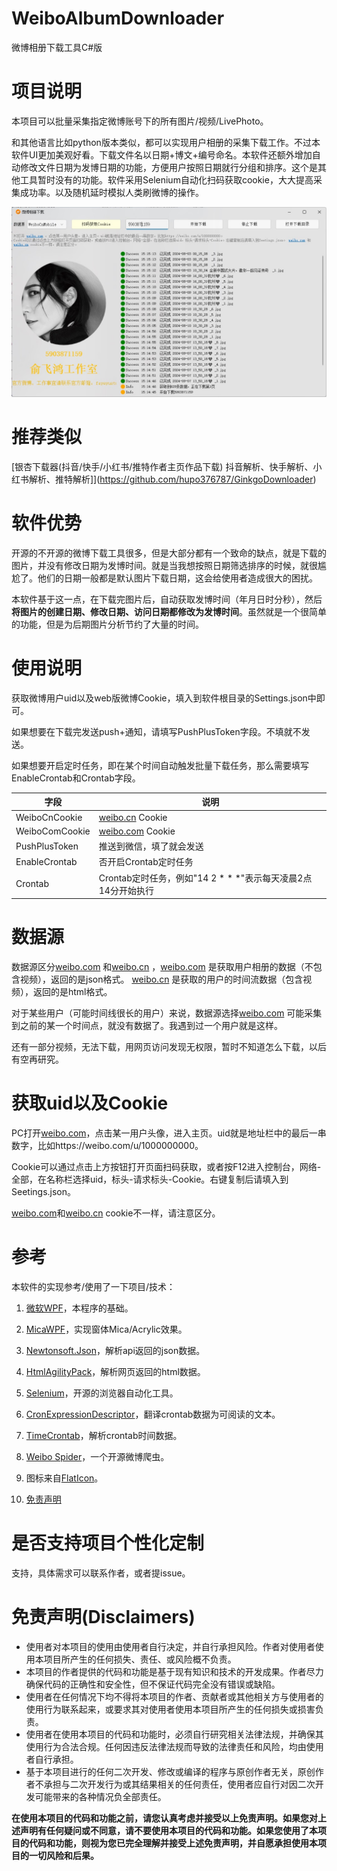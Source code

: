 # WeiboAlbumDownloader
微博相册下载工具C#版

# 项目说明

本项目可以批量采集指定微博账号下的所有图片/视频/LivePhoto。

和其他语言比如python版本类似，都可以实现用户相册的采集下载工作。不过本软件UI更加美观好看。下载文件名以日期+博文+编号命名。本软件还额外增加自动修改文件日期为发博日期的功能，方便用户按照日期就行分组和排序。这个是其他工具暂时没有的功能。软件采用Selenium自动化扫码获取cookie，大大提高采集成功率。以及随机延时模拟人类刷微博的操作。

![image-20231227192302467](./img/a.jpg)



# 推荐类似

[银杏下载器(抖音/快手/小红书/推特作者主页作品下载) 抖音解析、快手解析、小红书解析、推特解析]](https://github.com/hupo376787/GinkgoDownloader)




# 软件优势

开源的不开源的微博下载工具很多，但是大部分都有一个致命的缺点，就是下载的图片，并没有修改日期为发博时间。就是当我想按照日期筛选排序的时候，就很尴尬了。他们的日期一般都是默认图片下载日期，这会给使用者造成很大的困扰。

本软件基于这一点，在下载完图片后，自动获取发博时间（年月日时分秒），然后**将图片的创建日期、修改日期、访问日期都修改为发博时间**。虽然就是一个很简单的功能，但是为后期图片分析节约了大量的时间。



# 使用说明

获取微博用户uid以及web版微博Cookie，填入到软件根目录的Settings.json中即可。

如果想要在下载完发送push+通知，请填写PushPlusToken字段。不填就不发送。

如果想要开启定时任务，即在某个时间自动触发批量下载任务，那么需要填写EnableCrontab和Crontab字段。

| 字段           | 说明                                                         |
| -------------- | ------------------------------------------------------------ |
| WeiboCnCookie  | [weibo.cn](https://weibo.cn/) Cookie                         |
| WeiboComCookie | [weibo.com](https://weibo.com/) Cookie                       |
| PushPlusToken  | 推送到微信，填了就会发送                                     |
| EnableCrontab  | 否开启Crontab定时任务                                        |
| Crontab        | Crontab定时任务，例如"14 2 * * *"表示每天凌晨2点14分开始执行 |



# 数据源

数据源区分[weibo.com](https://weibo.com/) 和[weibo.cn](https://weibo.cn/) ，[weibo.com](https://weibo.com/) 是获取用户相册的数据（不包含视频），返回的是json格式。 [weibo.cn](https://weibo.cn/) 是获取的用户的时间流数据（包含视频），返回的是html格式。

对于某些用户（可能时间线很长的用户）来说，数据源选择[weibo.com](https://weibo.com/) 可能采集到之前的某一个时间点，就没有数据了。我遇到过一个用户就是这样。

还有一部分视频，无法下载，用网页访问发现无权限，暂时不知道怎么下载，以后有空再研究。



# 获取uid以及Cookie

PC打开[weibo.com](https://weibo.com/)，点击某一用户头像，进入主页。uid就是地址栏中的最后一串数字，比如https://weibo.com/u/1000000000。



Cookie可以通过点击上方按钮打开页面扫码获取，或者按F12进入控制台，网络-全部，在名称栏选择uid，标头-请求标头-Cookie。右键复制后请填入到Seetings.json。



[weibo.com](https://weibo.com/)和[weibo.cn](https://weibo.cn/) cookie不一样，请注意区分。



# 参考

本软件的实现参考/使用了一下项目/技术：

1. [微软WPF](https://learn.microsoft.com/zh-cn/dotnet/desktop/wpf/?view=netdesktop-8.0)，本程序的基础。

2. [MicaWPF](https://github.com/Simnico99/MicaWPF)，实现窗体Mica/Acrylic效果。

3. [Newtonsoft.Json](https://www.newtonsoft.com/)，解析api返回的json数据。

4. [HtmlAgilityPack](https://html-agility-pack.net/)，解析网页返回的html数据。

5. [Selenium](https://www.selenium.dev/)，开源的浏览器自动化工具。

6. [CronExpressionDescriptor](https://github.com/bradymholt/cron-expression-descriptor)，翻译crontab数据为可阅读的文本。

7. [TimeCrontab](https://github.com/MonkSoul/TimeCrontab)，解析crontab时间数据。

8. [Weibo Spider](https://github.com/dataabc/weiboSpider)，一个开源微博爬虫。

9. 图标来自[FlatIcon](https://www.flaticon.com/)。

10. [免责声明](https://github.com/JoeanAmier/TikTokDownloader/blob/master/README.md)


# 是否支持项目个性化定制

支持，具体需求可以联系作者，或者提issue。

   

# 免责声明(Disclaimers)

- 使用者对本项目的使用由使用者自行决定，并自行承担风险。作者对使用者使用本项目所产生的任何损失、责任、或风险概不负责。
- 本项目的作者提供的代码和功能是基于现有知识和技术的开发成果。作者尽力确保代码的正确性和安全性，但不保证代码完全没有错误或缺陷。
- 使用者在任何情况下均不得将本项目的作者、贡献者或其他相关方与使用者的使用行为联系起来，或要求其对使用者使用本项目所产生的任何损失或损害负责。
- 使用者在使用本项目的代码和功能时，必须自行研究相关法律法规，并确保其使用行为合法合规。任何因违反法律法规而导致的法律责任和风险，均由使用者自行承担。
- 基于本项目进行的任何二次开发、修改或编译的程序与原创作者无关，原创作者不承担与二次开发行为或其结果相关的任何责任，使用者应自行对因二次开发可能带来的各种情况负全部责任。

**在使用本项目的代码和功能之前，请您认真考虑并接受以上免责声明。如果您对上述声明有任何疑问或不同意，请不要使用本项目的代码和功能。如果您使用了本项目的代码和功能，则视为您已完全理解并接受上述免责声明，并自愿承担使用本项目的一切风险和后果。**
